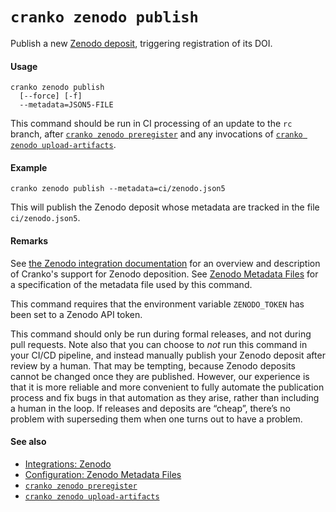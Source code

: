 # `cranko zenodo publish`

Publish a new [Zenodo deposit](https://help.zenodo.org/), triggering
registration of its DOI.

#### Usage

```
cranko zenodo publish
  [--force] [-f]
  --metadata=JSON5-FILE
```

This command should be run in CI processing of an update to the `rc` branch,
after [`cranko zenodo preregister`] and any invocations of
[`cranko zenodo upload-artifacts`].

[`cranko zenodo preregister`]: ./zenodo-preregister.md
[`cranko zenodo upload-artifacts`]: ./zenodo-upload-artifacts.md

#### Example

```
cranko zenodo publish --metadata=ci/zenodo.json5
```

This will publish the Zenodo deposit whose metadata are tracked in the file
`ci/zenodo.json5`.

#### Remarks

See [the Zenodo integration documentation][zint] for an overview and description
of Cranko's support for Zenodo deposition. See [Zenodo Metadata Files][zconfig]
for a specification of the metadata file used by this command.

[zint]: ../../integrations/zenodo.md
[zconfig]: ../../configuration/zenodo.md

This command requires that the environment variable `ZENODO_TOKEN` has been
set to a Zenodo API token.

This command should only be run during formal releases, and not during pull
requests. Note also that you can choose to *not* run this command in your CI/CD
pipeline, and instead manually publish your Zenodo deposit after review by a
human. That may be tempting, because Zenodo deposits cannot be changed once they
are published. However, our experience is that it is more reliable and more
convenient to fully automate the publication process and fix bugs in that
automation as they arise, rather than including a human in the loop. If releases
and deposits are “cheap”, there’s no problem with superseding them when one
turns out to have a problem.

#### See also

- [Integrations: Zenodo][zint]
- [Configuration: Zenodo Metadata Files][zconfig]
- [`cranko zenodo preregister`]
- [`cranko zenodo upload-artifacts`]

